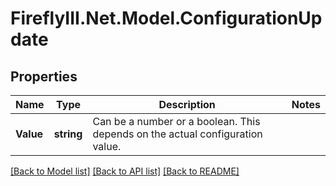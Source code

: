 # FireflyIII.Net.Model.ConfigurationUpdate
## Properties

Name | Type | Description | Notes
------------ | ------------- | ------------- | -------------
**Value** | **string** | Can be a number or a boolean. This depends on the actual configuration value. | 

[[Back to Model list]](../README.md#documentation-for-models) [[Back to API list]](../README.md#documentation-for-api-endpoints) [[Back to README]](../README.md)

